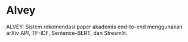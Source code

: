 # Alvey
ALVEY: Sistem rekomendasi paper akademis end-to-end menggunakan arXiv API, TF-IDF, Sentence-BERT, dan Streamlit.
